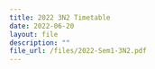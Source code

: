 ```yaml
---
title: 2022 3N2 Timetable
date: 2022-06-20
layout: file
description: ""
file_url: /files/2022-Sem1-3N2.pdf
---
```


